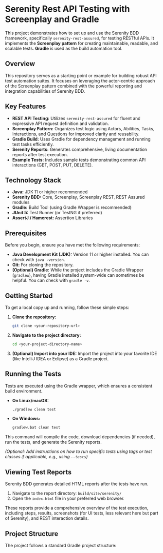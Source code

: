 # Serenity Rest API Testing with Screenplay and Gradle

This project demonstrates how to set up and use the Serenity BDD framework, specifically `serenity-rest-assured`, for testing RESTful APIs. It implements the **Screenplay pattern** for creating maintainable, readable, and scalable tests. **Gradle** is used as the build automation tool.

## Overview

This repository serves as a starting point or example for building robust API test automation suites. It focuses on leveraging the actor-centric approach of the Screenplay pattern combined with the powerful reporting and integration capabilities of Serenity BDD.

## Key Features

* **REST API Testing:** Utilizes `serenity-rest-assured` for fluent and expressive API request definition and validation.
* **Screenplay Pattern:** Organizes test logic using Actors, Abilities, Tasks, Interactions, and Questions for improved clarity and reusability.
* **Gradle Build:** Uses Gradle for dependency management and running test tasks efficiently.
* **Serenity Reports:** Generates comprehensive, living documentation reports after test execution.
* **Example Tests:** Includes sample tests demonstrating common API interactions (GET, POST, PUT, DELETE).

## Technology Stack

* **Java:** JDK 11 or higher recommended
* **Serenity BDD:** Core, Screenplay, Screenplay REST, REST Assured modules
* **Gradle:** Build Tool (using Gradle Wrapper is recommended)
* **JUnit 5:** Test Runner (or TestNG if preferred)
* **AssertJ / Hamcrest:** Assertion Libraries

## Prerequisites

Before you begin, ensure you have met the following requirements:

* **Java Development Kit (JDK):** Version 11 or higher installed. You can check with `java -version`.
* **Git:** For cloning the repository.
* **(Optional) Gradle:** While the project includes the Gradle Wrapper (`gradlew`), having Gradle installed system-wide can sometimes be helpful. You can check with `gradle -v`.

## Getting Started

To get a local copy up and running, follow these simple steps:

1.  **Clone the repository:**
    ```bash
    git clone <your-repository-url>
    ```
2.  **Navigate to the project directory:**
    ```bash
    cd <your-project-directory-name>
    ```
3.  **(Optional) Import into your IDE:** Import the project into your favorite IDE (like IntelliJ IDEA or Eclipse) as a Gradle project.

## Running the Tests

Tests are executed using the Gradle wrapper, which ensures a consistent build environment.

* **On Linux/macOS:**
    ```bash
    ./gradlew clean test
    ```
* **On Windows:**
    ```bash
    gradlew.bat clean test
    ```

This command will compile the code, download dependencies (if needed), run the tests, and generate the Serenity reports.

*(Optional: Add instructions on how to run specific tests using tags or test classes if applicable, e.g., using `--tests`)*

## Viewing Test Reports

Serenity BDD generates detailed HTML reports after the tests have run.

1.  Navigate to the report directory: `build/site/serenity/`
2.  Open the `index.html` file in your preferred web browser.

These reports provide a comprehensive overview of the test execution, including steps, results, screenshots (for UI tests, less relevant here but part of Serenity), and REST interaction details.

## Project Structure

The project follows a standard Gradle project structure:

